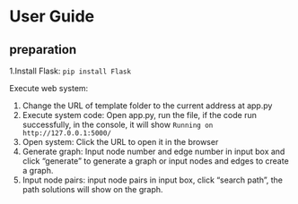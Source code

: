 # User Guide
## preparation
1.Install Flask: `pip install Flask`  

Execute web system:
1. Change the URL of template folder to the current address at app.py  
2. Execute system code: Open app.py, run the file, if the code run successfully, in the console, it will show `Running on http://127.0.0.1:5000/`  
3. Open system: Click the URL to open it in the browser  
4. Generate graph: Input node number and edge number in input box and click “generate” to generate a graph or input nodes and edges to create a graph.
5. Input node pairs: input node pairs in input box, click “search path”, the path solutions will show on the graph. 
